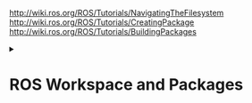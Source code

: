 http://wiki.ros.org/ROS/Tutorials/NavigatingTheFilesystem<br>
http://wiki.ros.org/ROS/Tutorials/CreatingPackage<br>
http://wiki.ros.org/ROS/Tutorials/BuildingPackages<br>

<details>
  <summary><h1>ROS Workspace and Packages</h1></summary>
 ​	A workspace is a set of directories (or folders) where you store related pieces of ROS code. The official name for workspaces in ROS is catkin workspaces.

​	Consider a simple drone project like the ones you have done in AeroNav Event. In that event we have provided you a basic PID controller and you have written program to follow a path and count the number of boxes along the way. So, basically there were 3 parts 
  1. Drone Controller
  2. Following the path
  3. Count boxes using camera 

​	All the 3 parts were programmed in a controller.py file which made the code a huge mess. In ROS we can use separate code files of a single part (Ex: drone controller) kept separate folders called as **packages**. Example: there is a famous open source package called PX4 which is used to control drone in ROS. So handling code files in ROS is simple and easier.

  <h3>File Structure of Workspace</h3>
  ```
  .
└── ros_ws
    └── src
        ├── Package1
        ├── Package2
        └── Package3
  ```
  <h3>Creating a Workspace</h3>
  ```
  mkdir -p ~/catkin_ws/src
  cd ~/catkin_ws/
  ```
</details>
